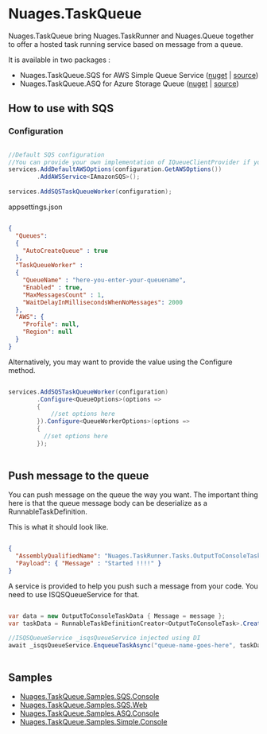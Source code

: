 
# Nuages.TaskQueue

Nuages.TaskQueue bring Nuages.TaskRunner and Nuages.Queue together to offer a hosted task running service based on message from a queue.

It is available in two packages :

- Nuages.TaskQueue.SQS for AWS Simple Queue Service ([nuget](https://www.nuget.org/packages/Nuages.TaskQueue.SQS) | [source](https://github.com/nuages-io/nuages-taskqueue/tree/main/TaskQueue/Nuages.TaskQueue.SQS))
- Nuages.TaskQueue.ASQ for Azure Storage Queue ([nuget](https://www.nuget.org/packages/Nuages.TaskQueue.ASQ) | [source](https://github.com/nuages-io/nuages-taskqueue/tree/main/TaskQueue/Nuages.TaskQueue.ASQ))

## How to use with SQS

### Configuration

```csharp

//Default SQS configuration
//You can provide your own implementation of IQueueClientProvider if you want to provide the instance using another way.
services.AddDefaultAWSOptions(configuration.GetAWSOptions())
        .AddAWSService<IAmazonSQS>();
        
services.AddSQSTaskQueueWorker(configuration);


```

appsettings.json

````json

{
  "Queues":
  {
    "AutoCreateQueue" : true
  },
  "TaskQueueWorker" :
  {
    "QueueName" : "here-you-enter-your-queuename",
    "Enabled" : true,
    "MaxMessagesCount" : 1,
    "WaitDelayInMillisecondsWhenNoMessages": 2000
  },
  "AWS": {
    "Profile": null,
    "Region": null
  }
}

````

Alternatively, you may want to provide the value using the Configure method.

```csharp

services.AddSQSTaskQueueWorker(configuration)
        .Configure<QueueOptions>(options =>
        {
            //set options here  
        }).Configure<QueueWorkerOptions>(options =>
        {
          //set options here  
        });
        
```

## Push message to the queue

You can push message on the queue the way you want. The important thing here is that the queue message body can be deserialize as a RunnableTaskDefinition.

This is what it should look like.

````json

{
  "AssemblyQualifiedName": "Nuages.TaskRunner.Tasks.OutputToConsoleTask, Nuages.TaskRunner, Version=1.0.0.0, Culture=neutral, PublicKeyToken=null",
  "Payload": { "Message" : "Started !!!!" }
}

````


A service is provided to help you push such a message from your code. You need to use ISQSQueueService for that.

```csharp

var data = new OutputToConsoleTaskData { Message = message };
var taskData = RunnableTaskDefinitionCreator<OutputToConsoleTask>.Create(data);

//ISQSQueueService _isqsQueueService injected using DI
await _isqsQueueService.EnqueueTaskAsync("queue-name-goes-here", taskData);
        
```



## Samples

- [Nuages.TaskQueue.Samples.SQS.Console](https://github.com/nuages-io/nuages-taskqueue/tree/main/TaskQueue/Nuages.TaskQueue.Samples.SQS.Console)
- [Nuages.TaskQueue.Samples.SQS.Web](https://github.com/nuages-io/nuages-taskqueue/tree/main/TaskQueue/Nuages.TaskQueue.Samples.SQS.Web)
- [Nuages.TaskQueue.Samples.ASQ.Console](https://github.com/nuages-io/nuages-taskqueue/tree/main/TaskQueue/Nuages.TaskQueue.Samples.ASQ.Console)
- [Nuages.TaskQueue.Samples.Simple.Console](https://github.com/nuages-io/nuages-taskqueue/tree/main/TaskQueue/Nuages.TaskQueue.Samples.Simple.Console)
